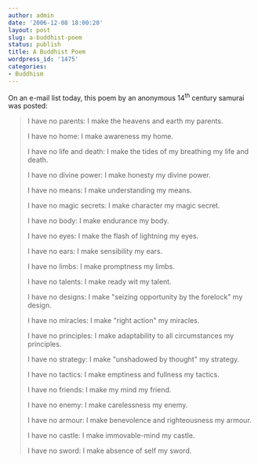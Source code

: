 ```yaml
---
author: admin
date: '2006-12-08 18:00:20'
layout: post
slug: a-buddhist-poem
status: publish
title: A Buddhist Poem
wordpress_id: '1475'
categories:
- Buddhism
---
```

On an e-mail list today, this poem by an anonymous 14<sup>th</sup> century samurai was posted:
<blockquote>I have no parents:
I make the heavens and earth my parents.

I have no home:
I make awareness my home.

I have no life and death:
I make the tides of my breathing my life and death.

I have no divine power:
I make honesty my divine power.

I have no means:
I make understanding my means.

I have no magic secrets:
I make character my magic secret.

I have no body:
I make endurance my body.

I have no eyes:
I make the flash of lightning my eyes.

I have no ears:
I make sensibility my ears.

I have no limbs:
I make promptness my limbs.

I have no talents:
I make ready wit my talent.

I have no designs:
I make "seizing opportunity by the forelock" my design.

I have no miracles:
I make "right action" my miracles.

I have no principles:
I make adaptability to all circumstances my principles.

I have no strategy:
I make "unshadowed by thought" my strategy.

I have no tactics:
I make emptiness and fullness my tactics.

I have no friends:
I make my mind my friend.

I have no enemy:
I make carelessness my enemy.

I have no armour:
I make benevolence and righteousness my armour.

I have no castle:
I make immovable-mind my castle.

I have no sword:
I make absence of self my sword.</blockquote>
